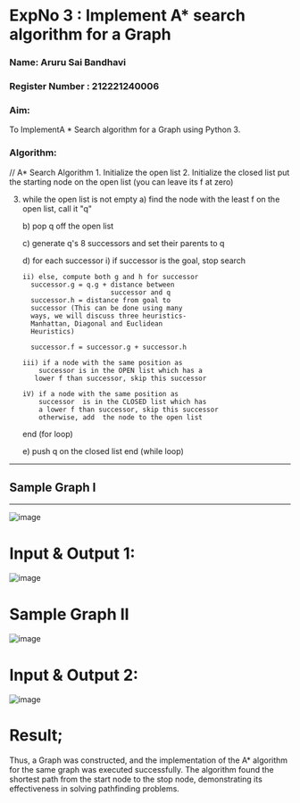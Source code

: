 <h1>ExpNo 3 : Implement A* search algorithm for a Graph</h1> 
<h3>Name: Aruru Sai Bandhavi</h3>
<h3>Register Number : 212221240006</h3>
<H3>Aim:</H3>
<p>To ImplementA * Search algorithm for a Graph using Python 3.</p>
<H3>Algorithm:</H3>
// A* Search Algorithm
1.  Initialize the open list
2.  Initialize the closed list
    put the starting node on the open 
    list (you can leave its f at zero)

3.  while the open list is not empty
    a) find the node with the least f on 
       the open list, call it "q"

    b) pop q off the open list
  
    c) generate q's 8 successors and set their 
       parents to q
   
    d) for each successor
        i) if successor is the goal, stop search
        
        ii) else, compute both g and h for successor
          successor.g = q.g + distance between 
                              successor and q
          successor.h = distance from goal to 
          successor (This can be done using many 
          ways, we will discuss three heuristics- 
          Manhattan, Diagonal and Euclidean 
          Heuristics)
          
          successor.f = successor.g + successor.h

        iii) if a node with the same position as 
            successor is in the OPEN list which has a 
           lower f than successor, skip this successor

        iV) if a node with the same position as 
            successor  is in the CLOSED list which has
            a lower f than successor, skip this successor
            otherwise, add  the node to the open list
     end (for loop)
  
    e) push q on the closed list
    end (while loop)
<hr>
<h2>Sample Graph I</h2>
<hr>

![image](https://github.com/Saibandhavi75/19AI405FUNDAMENTALSOFARTIFICIALINTELLIGENCE/assets/94208895/d4679838-4189-4a13-a0d0-f5e91867b064)

# Input & Output 1:
![image](https://github.com/Saibandhavi75/19AI405FUNDAMENTALSOFARTIFICIALINTELLIGENCE/assets/94208895/274755ef-4695-49e8-8cf1-1a0d28b8685b)


# Sample Graph II

![image](https://github.com/Saibandhavi75/19AI405FUNDAMENTALSOFARTIFICIALINTELLIGENCE/assets/94208895/e890b350-3953-4ec9-a938-241605e84bfe)

# Input & Output 2:
![image](https://github.com/Saibandhavi75/19AI405FUNDAMENTALSOFARTIFICIALINTELLIGENCE/assets/94208895/37b9fe97-9126-4a07-b370-1ae43cd6c4f6)

# Result;
Thus, a Graph was constructed, and the implementation of the A* algorithm for the same graph was executed successfully. The algorithm found the shortest path from the start node to the stop node, demonstrating its effectiveness in solving pathfinding problems.

